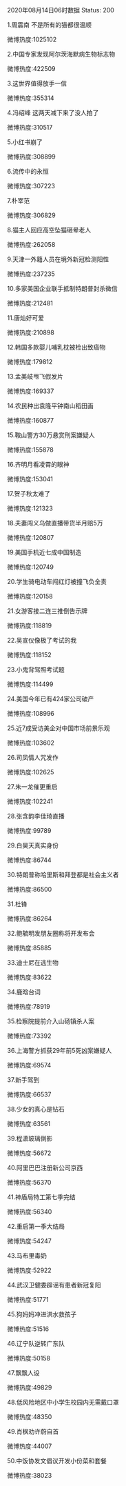 2020年08月14日06时数据
Status: 200

1.周震南 不是所有的猫都很温顺

微博热度:1025102

2.中国专家发现阿尔茨海默病生物标志物

微博热度:422509

3.这世界值得放手一信

微博热度:355314

4.冯绍峰 这两天减下来了没人拍了

微博热度:310517

5.小红书崩了

微博热度:308899

6.流传中的永恒

微博热度:307223

7.朴宰范

微博热度:306829

8.猫主人回应高空坠猫砸晕老人

微博热度:262058

9.天津一外籍人员在境外新冠检测阳性

微博热度:237235

10.多家美国企业联手抵制特朗普封杀微信

微博热度:212481

11.唐灿好可爱

微博热度:210898

12.韩国多款婴儿哺乳枕被检出致癌物

微博热度:179812

13.孟美岐甩飞假发片

微博热度:169337

14.农民种出袁隆平钟南山稻田画

微博热度:160877

15.鞍山警方30万悬赏刑案嫌疑人

微博热度:155878

16.齐明月看凌霄的眼神

微博热度:153041

17.贺子秋太难了

微博热度:121323

18.夫妻闯义乌做直播带货半月赔5万

微博热度:120807

19.美国手机近七成中国制造

微博热度:120749

20.学生骑电动车闯红灯被撞飞负全责

微博热度:120158

21.女游客接二连三推倒告示牌

微博热度:118819

22.吴宣仪像极了考试的我

微博热度:118152

23.小鬼背驾照考试题

微博热度:114499

24.美国今年已有424家公司破产

微博热度:108996

25.近7成受访美企对中国市场前景乐观

微博热度:103602

26.司凤情人咒发作

微博热度:102625

27.朱一龙催更重启

微博热度:102241

28.张含韵李佳琦直播

微博热度:99789

29.白昊天真实身份

微博热度:86744

30.特朗普称哈里斯和拜登都是社会主义者

微博热度:86500

31.杜锋

微博热度:86264

32.鲍毓明发朋友圈称将开发布会

微博热度:85885

33.迪士尼在逃生物

微博热度:83622

34.鹿晗台词

微博热度:78919

35.检察院提前介入山砀镇杀人案

微博热度:73392

36.上海警方抓获29年前5死凶案嫌疑人

微博热度:69574

37.新手驾到

微博热度:66537

38.少女的真心是钻石

微博热度:63561

39.程潇玻璃倒影

微博热度:56672

40.阿里巴巴注册新公司京西

微博热度:56370

41.神盾局特工第七季完结

微博热度:56340

42.重启第一季大结局

微博热度:54247

43.马布里毒奶

微博热度:52922

44.武汉卫健委辟谣有患者新冠复阳

微博热度:51771

45.狗妈妈冲进洪水救孩子

微博热度:51516

46.辽宁队逆转广东队

微博热度:50158

47.飘飘人设

微博热度:49829

48.低风险地区中小学生校园内无需戴口罩

微博热度:48350

49.肖枫劝许蔚自首

微博热度:44007

50.中饭协发文倡议开发小份菜和套餐

微博热度:38023

